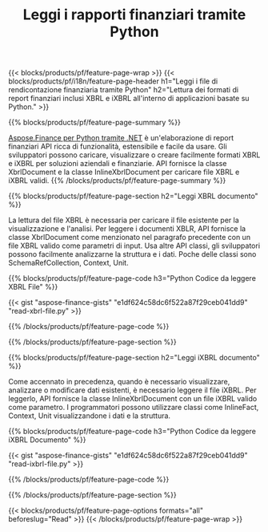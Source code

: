 ﻿---
title: Leggi i rapporti finanziari tramite Python
url: /it/python-net/read/
description:  Python codice per leggere i rapporti finanziari nei file XBRL e iXBRL tramite la libreria Python.
---
{{< blocks/products/pf/feature-page-wrap >}}
{{< blocks/products/pf/i18n/feature-page-header h1="Leggi i file di rendicontazione finanziaria tramite Python" h2="Lettura dei formati di report finanziari inclusi XBRL e iXBRL all\'interno di applicazioni basate su Python." >}}

{{% blocks/products/pf/feature-page-summary %}}

[Aspose.Finance per Python tramite .NET](https://products.aspose.com/finance/python-net/) è un'elaborazione di report finanziari API ricca di funzionalità, estensibile e facile da usare. Gli sviluppatori possono caricare, visualizzare o creare facilmente formati XBRL e iXBRL per soluzioni aziendali e finanziarie. API fornisce la classe XbrlDocument e la classe InlineXbrlDocument per caricare file XBRL e iXBRL validi.
{{% /blocks/products/pf/feature-page-summary %}}

{{% blocks/products/pf/feature-page-section h2="Leggi XBRL documento" %}}

La lettura del file XBRL è necessaria per caricare il file esistente per la visualizzazione e l'analisi. Per leggere i documenti XBLR, API fornisce la classe XbrlDocument come menzionato nel paragrafo precedente con un file XBRL valido come parametri di input. Usa altre API classi, gli sviluppatori possono facilmente analizzarne la struttura e i dati. Poche delle classi sono SchemaRefCollection, Context, Unit.

{{% blocks/products/pf/feature-page-code h3="Python Codice da leggere XBRL File" %}}

{{< gist "aspose-finance-gists" "e1df624c58dc6f522a87f29ceb041dd9" "read-xbrl-file.py" >}} 

{{% /blocks/products/pf/feature-page-code %}}

{{% /blocks/products/pf/feature-page-section %}}

{{% blocks/products/pf/feature-page-section h2="Leggi iXBRL documento" %}}

Come accennato in precedenza, quando è necessario visualizzare, analizzare o modificare dati esistenti, è necessario leggere il file iXBRL. Per leggerlo, API fornisce la classe InlineXbrlDocument con un file iXBRL valido come parametro. I programmatori possono utilizzare classi come InlineFact, Context, Unit visualizzandone i dati e la struttura. 

{{% blocks/products/pf/feature-page-code h3="Python Codice da leggere iXBRL Documento" %}}

{{< gist "aspose-finance-gists" "e1df624c58dc6f522a87f29ceb041dd9" "read-ixbrl-file.py" >}}

{{% /blocks/products/pf/feature-page-code %}}

{{% /blocks/products/pf/feature-page-section %}}

{{< blocks/products/pf/feature-page-options formats="all" beforeslug="Read" >}}
{{< /blocks/products/pf/feature-page-wrap >}}